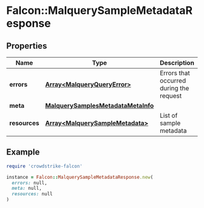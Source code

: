 # Falcon::MalquerySampleMetadataResponse

## Properties

| Name | Type | Description | Notes |
| ---- | ---- | ----------- | ----- |
| **errors** | [**Array&lt;MalqueryQueryError&gt;**](MalqueryQueryError.md) | Errors that occurred during the request |  |
| **meta** | [**MalquerySamplesMetadataMetaInfo**](MalquerySamplesMetadataMetaInfo.md) |  |  |
| **resources** | [**Array&lt;MalquerySampleMetadata&gt;**](MalquerySampleMetadata.md) | List of sample metadata |  |

## Example

```ruby
require 'crowdstrike-falcon'

instance = Falcon::MalquerySampleMetadataResponse.new(
  errors: null,
  meta: null,
  resources: null
)
```

